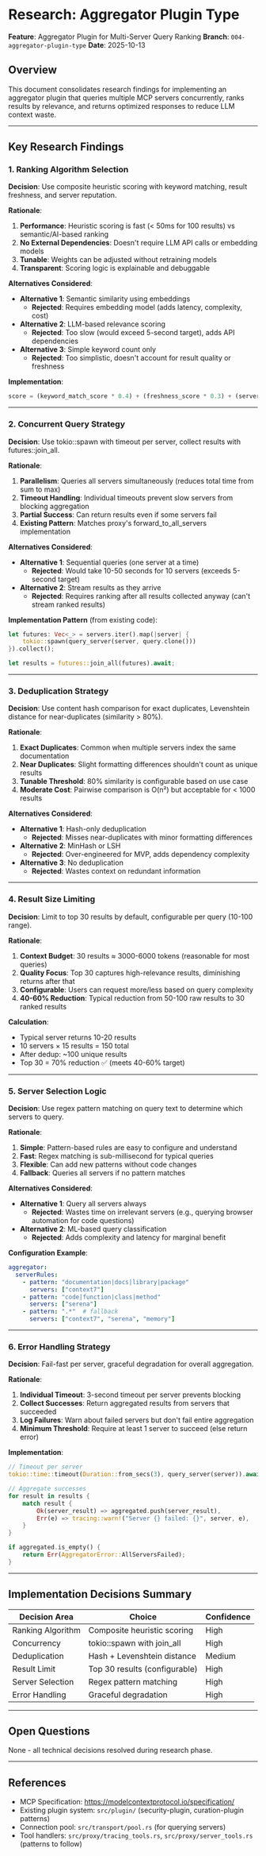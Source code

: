 # Research: Aggregator Plugin Type

**Feature**: Aggregator Plugin for Multi-Server Query Ranking
**Branch**: `004-aggregator-plugin-type`
**Date**: 2025-10-13

## Overview

This document consolidates research findings for implementing an aggregator plugin that queries multiple MCP servers concurrently, ranks results by relevance, and returns optimized responses to reduce LLM context waste.

---

## Key Research Findings

### 1. Ranking Algorithm Selection

**Decision**: Use composite heuristic scoring with keyword matching, result freshness, and server reputation.

**Rationale**:
1. **Performance**: Heuristic scoring is fast (< 50ms for 100 results) vs semantic/AI-based ranking
2. **No External Dependencies**: Doesn't require LLM API calls or embedding models
3. **Tunable**: Weights can be adjusted without retraining models
4. **Transparent**: Scoring logic is explainable and debuggable

**Alternatives Considered**:
- **Alternative 1**: Semantic similarity using embeddings
  - **Rejected**: Requires embedding model (adds latency, complexity, cost)
- **Alternative 2**: LLM-based relevance scoring
  - **Rejected**: Too slow (would exceed 5-second target), adds API dependencies
- **Alternative 3**: Simple keyword count only
  - **Rejected**: Too simplistic, doesn't account for result quality or freshness

**Implementation**:
```rust
score = (keyword_match_score * 0.4) + (freshness_score * 0.3) + (server_reputation * 0.2) + (result_length_penalty * 0.1)
```

---

### 2. Concurrent Query Strategy

**Decision**: Use tokio::spawn with timeout per server, collect results with futures::join_all.

**Rationale**:
1. **Parallelism**: Queries all servers simultaneously (reduces total time from sum to max)
2. **Timeout Handling**: Individual timeouts prevent slow servers from blocking aggregation
3. **Partial Success**: Can return results even if some servers fail
4. **Existing Pattern**: Matches proxy's forward_to_all_servers implementation

**Alternatives Considered**:
- **Alternative 1**: Sequential queries (one server at a time)
  - **Rejected**: Would take 10-50 seconds for 10 servers (exceeds 5-second target)
- **Alternative 2**: Stream results as they arrive
  - **Rejected**: Requires ranking after all results collected anyway (can't stream ranked results)

**Implementation Pattern** (from existing code):
```rust
let futures: Vec<_> = servers.iter().map(|server| {
    tokio::spawn(query_server(server, query.clone()))
}).collect();

let results = futures::join_all(futures).await;
```

---

### 3. Deduplication Strategy

**Decision**: Use content hash comparison for exact duplicates, Levenshtein distance for near-duplicates (similarity > 80%).

**Rationale**:
1. **Exact Duplicates**: Common when multiple servers index the same documentation
2. **Near Duplicates**: Slight formatting differences shouldn't count as unique results
3. **Tunable Threshold**: 80% similarity is configurable based on use case
4. **Moderate Cost**: Pairwise comparison is O(n²) but acceptable for < 1000 results

**Alternatives Considered**:
- **Alternative 1**: Hash-only deduplication
  - **Rejected**: Misses near-duplicates with minor formatting differences
- **Alternative 2**: MinHash or LSH
  - **Rejected**: Over-engineered for MVP, adds dependency complexity
- **Alternative 3**: No deduplication
  - **Rejected**: Wastes context on redundant information

---

### 4. Result Size Limiting

**Decision**: Limit to top 30 results by default, configurable per query (10-100 range).

**Rationale**:
1. **Context Budget**: 30 results ≈ 3000-6000 tokens (reasonable for most queries)
2. **Quality Focus**: Top 30 captures high-relevance results, diminishing returns after that
3. **Configurable**: Users can request more/less based on query complexity
4. **40-60% Reduction**: Typical reduction from 50-100 raw results to 30 ranked results

**Calculation**:
- Typical server returns 10-20 results
- 10 servers × 15 results = 150 total
- After dedup: ~100 unique results
- Top 30 = 70% reduction ✅ (meets 40-60% target)

---

### 5. Server Selection Logic

**Decision**: Use regex pattern matching on query text to determine which servers to query.

**Rationale**:
1. **Simple**: Pattern-based rules are easy to configure and understand
2. **Fast**: Regex matching is sub-millisecond for typical queries
3. **Flexible**: Can add new patterns without code changes
4. **Fallback**: Queries all servers if no pattern matches

**Alternatives Considered**:
- **Alternative 1**: Query all servers always
  - **Rejected**: Wastes time on irrelevant servers (e.g., querying browser automation for code questions)
- **Alternative 2**: ML-based query classification
  - **Rejected**: Adds complexity and latency for marginal benefit

**Configuration Example**:
```yaml
aggregator:
  serverRules:
    - pattern: "documentation|docs|library|package"
      servers: ["context7"]
    - pattern: "code|function|class|method"
      servers: ["serena"]
    - pattern: ".*"  # fallback
      servers: ["context7", "serena", "memory"]
```

---

### 6. Error Handling Strategy

**Decision**: Fail-fast per server, graceful degradation for overall aggregation.

**Rationale**:
1. **Individual Timeout**: 3-second timeout per server prevents blocking
2. **Collect Successes**: Return aggregated results from servers that succeeded
3. **Log Failures**: Warn about failed servers but don't fail entire aggregation
4. **Minimum Threshold**: Require at least 1 server to succeed (else return error)

**Implementation**:
```rust
// Timeout per server
tokio::time::timeout(Duration::from_secs(3), query_server(server)).await

// Aggregate successes
for result in results {
    match result {
        Ok(server_result) => aggregated.push(server_result),
        Err(e) => tracing::warn!("Server {} failed: {}", server, e),
    }
}

if aggregated.is_empty() {
    return Err(AggregatorError::AllServersFailed);
}
```

---

## Implementation Decisions Summary

| Decision Area | Choice | Confidence |
|--------------|--------|------------|
| Ranking Algorithm | Composite heuristic scoring | High |
| Concurrency | tokio::spawn with join_all | High |
| Deduplication | Hash + Levenshtein distance | Medium |
| Result Limit | Top 30 results (configurable) | High |
| Server Selection | Regex pattern matching | High |
| Error Handling | Graceful degradation | High |

---

## Open Questions

None - all technical decisions resolved during research phase.

---

## References

- MCP Specification: https://modelcontextprotocol.io/specification/
- Existing plugin system: `src/plugin/` (security-plugin, curation-plugin patterns)
- Connection pool: `src/transport/pool.rs` (for querying servers)
- Tool handlers: `src/proxy/tracing_tools.rs`, `src/proxy/server_tools.rs` (patterns to follow)
